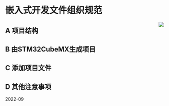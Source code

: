 # 嵌入式开发文件组织规范

<img src = https://img.shields.io/badge/version-1.0-blue align="right">

## A 项目结构



## B 由STM32CubeMX生成项目



## C 添加项目文件



## D 其他注意事项




2022-09

